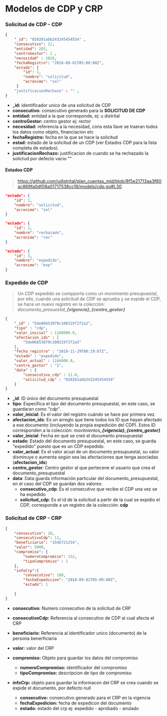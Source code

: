 # Modelos de CDP y CRP

### Solicitud de CDP - CDP

```json
{
    "_id": "020201abb243245454554" ,
    "consecutivo": 12, 
    "entidad": 203, 
    "centroGestor": 1 ,
    "necesidad" : 1026, 
    "fechaRegistro": "2018-09-01T05:00:00Z",
    "estado": {
        "id": 1,
        "nombre": "solicitud",
        "acronimo": "sol"
     }
    "justificacionRechazo" : "" ,
}
``` 
- **_id:** identificador unico de una solicitud de CDP
- **consecutivo:** consecutivo generado para la **SOLICITUD DE CDP** 
- **entidad:** entidad a la que corresponde, ej: u distrital 
- **centroGestor:** centro gestor ej: rector
- **necesidad:** referencia a la necesidad, cons esta llave se traeran todos los datos como objeto, financiacion etc 
- **fechaRegistro:** fecha en la que se hace la solicitud
- **estad:** estado de la solicitud de un CDP (ver Estados CDP para la lista completa de estados).
- **justificacionRechazo:** justificacion de cuando se ha rechazado la solictud por defecto vacio "" 
  
#### Estados CDP
> https://github.com/udistrital/plan_cuentas_mid/blob/8f5e21713aa3f60ac869fa0df08a01717538cc18/models/cdp.go#L30
```json
"estado": {
    "id": 1,
    "nombre": "solicitud",
    "acronimo": "sol"
}

"estado": {
    "id": 2,
    "nombre": "rechazado",
    "acronimo": "rec"
}

"estado": {
    "id": 3,
    "nombre": "expedido",
    "acronimo": "exp"
}
```
### Expedido de CDP
> Un CDP expedido se compporta como un movimiento presupuestal, por ello, cuando una solicitud de CDP se aprueba y se expide el CDP, se hace un nuevo registro en la colección: _documento\_presuestal\_**{vigencia}**\_**{centro_gestor}**_
```json
{
    "_id" : "5de06653079c100319f2f2a2",
    "tipo" : "cdp",
    "valor_inicial" : 1160000.0,
    "afectacion_ids" : [ 
        "5de06653079c100319f2f2a3"
    ],
    "fecha_registro" : "2019-11-29T00:29:07Z",
    "estado" : "expedido",
    "valor_actual" : 1160000.0,
    "centro_gestor" : "1",
    "data" : {
        "consecutivo_cdp" : 11.0,
        "solicitud_cdp" : "020201abb243245454554"
    }
}
```
- **_id**: ID único del documento presupuestal
- **tipo**: Especifica el tipo del documento presupuestal, en este caso, se guardaran como _"cdp"_.
- **valor_inicial**: Es el valor del registro cuándo se hace por primera vez.
- **afectacion_ids**: Es un arreglo que tiene todos los ID que hayan afectado a ese documento (incluyendo la propía expedición del CDP). Estos ID corresponden a la colección: _movimientos\_**{vigencia}**\_**{centro_gestor}**_
- **valor_inicial**: Fecha en qué se creó el documento presupuestal
- **estado**: Estado del documento presupuestal, en este caso, se guarda "expedido" puesto que es un CDP expedido.
- **valor_actual**: Es el valor acual de un documento presupuestal, su valor disminuye o aumenta según sea las afectaciones que tenga asociadas (**afectacion_ids**)
- **centro_gestor**: Centro gestor al que pertecene el usuario que crea el documento_presupuestal
- **data**: Data guarda información particular del documento_presupuestal, en el caso del CDP se guardan dos valores:
    - **consecutivo_cdp**: Es el consecutivo que recibe el CDP una vez se ha expedido
    - **solicitud_cdp**: Es el id de la solicitud a partir de la cual se expidio el CDP, corresponde a un registro de la colección: **cdp**


### Solicitud de CRP - CRP
```json
{
    "consecutivo": 10,
    "consecutivoCdp": 11,
    "beneficiario": "1546721254",
    "valor": 5000,
    "compromiso": {
        "numeroCompromiso": 152,
        "tipoCompromiso" : 1
    },
    "infoCrp":{
    	"consecutivo": 100,
    	"fechaExpedicion": "2018-09-01T05:00:00Z",
        "estado": 1
        
    }
}
``` 
- **consecutivo:** Numero consecutivo de la solicitud de CRP
- **consecutivoCdp:** Referencia al consecutivo de CDP al cual afecta el CRP
- **beneficiario:** Referencia al identificador unico (documento) de la persona benerficiaria
- **valor:** valor del CRP
- **compromiso:** Objeto para guardar los datos del compromiso
  - **numeroCompromiso:** identificador del compromiso
  - **tipoCompromiso:** descripcion de tipo de compromiso

- **infoCrp:** objeto para guardar la informacon del CRP se crea cuando se expide el documento, por defecto null
  - **consecutivo:** consecutivo generado para el CRP en la vigencia
  - **fechaExpedicion:** fecha de expedicon del documento
  - **estado:** estado del crp ej: expedido - aprobado - anulado
        
    
